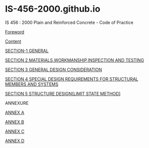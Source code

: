 # IS-456-2000.github.io
IS 456 : 2000 Plain and Reinforced Concrete - Code of Practice

[Foreword](Foreword.pdf.pdf)

[Content](Contentpage.pdf)

[SECTION-1 GENERAL](General.pdf)

[SECTION 2 MATERIALS,WORKMANSHIP,INSPECTION AND TESTING](Section2,Material.pdf)

[SECTION 3 GENERAL DESIGN CONSIDERATION](Section3.pdf)

[SECTION 4 SPECIAL DESIGN REQUIREMENTS FOR STRUCTURAL MEMBERS AND SYSTEMS](Section4.pdf)

[SECTION 5 STRUCTURE DESIGN(LIMIT STATE METHOD)](Section5.pdf)

ANNEXURE

  [ANNEX A](AnnexA.pdf)

  [ANNEX B](AnnexB.pdf)

  [ANNEX C](AnnexC.pdf)

  [ANNEX D](AnnexD.pdf)
